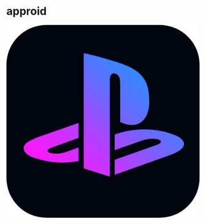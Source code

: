 # approid



 ![alt text](https://raw.githubusercontent.com/Ninjacoderhsi/Psp-Tools/main/accreed.png)
